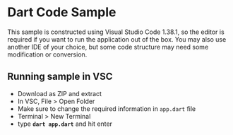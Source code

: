 # Dart Code Sample

This sample is constructed using Visual Studio Code 1.38.1, so the editor is required if you want to run the application out of the box. You may also use another IDE of your choice, but some code structure may need some modification or conversion.

## Running sample in VSC
- Download as ZIP and extract
- In VSC, File > Open Folder
- Make sure to change the required information in <code>app.dart</code> file
- Terminal > New Terminal
- type <b><code>dart app.dart</code></b> and hit enter
